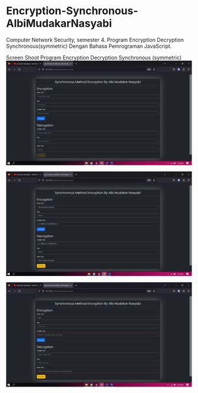 # Encryption-Synchronous-AlbiMudakarNasyabi
Computer Network Security, semester 4.
Program Encryption Decryption Synchronous(symmetric) Dengan Bahasa Pemrograman JavaScript.


Screen Shoot Program Encryption Decryption Synchronous (symmetric)
![1. Default tampilan](https://github.com/albimdkr/Encryption-Synchronous-AlbiMudakarNasyabi/blob/master/screenshot/1-Default-tampilan.png)

![2. Proses program berhasil di jalankan](https://github.com/albimdkr/Encryption-Synchronous-AlbiMudakarNasyabi/blob/master/screenshot/2-Proses-berhasil.png) 

![3. Jika proses gagal karna field kosong](https://github.com/albimdkr/Encryption-Synchronous-AlbiMudakarNasyabi/blob/master/screenshot/3-Jika-proses-gagal-karna-field-kosong.png) 


